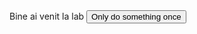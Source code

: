 <script>
  allCookies = document.cookie;
  document.cookie = newCookie;
  function doOnce() {
  if (!document.cookie.split('; ').find(row => row.startsWith('doSomethingOnlyOnce'))) {
    alert("Do something here!");
    document.cookie = "doSomethingOnlyOnce=true; expires=Fri, 31 Dec 9999 23:59:59 GMT";
  }
}
</script>
<body> Bine ai venit la lab 
  <button onclick="doOnce()">Only do something once</button>
</body>
